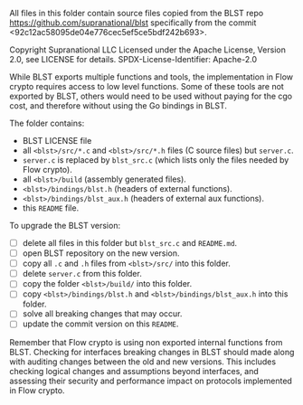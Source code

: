 All files in this folder contain source files copied from the BLST repo https://github.com/supranational/blst
specifically from the commit <92c12ac58095de04e776cec5ef5ce5bdf242b693>. 

 Copyright Supranational LLC
 Licensed under the Apache License, Version 2.0, see LICENSE for details.
 SPDX-License-Identifier: Apache-2.0

While BLST exports multiple functions and tools, the implementation in Flow crypto requires access to low level functions. Some of these tools are not exported by BLST, others would need to be used without paying for the cgo cost, and therefore without using the Go bindings in BLST. 

The folder contains:
- BLST LICENSE file
- all `<blst>/src/*.c` and `<blst>/src/*.h` files (C source files) but `server.c`.
- `server.c` is replaced by `blst_src.c` (which lists only the files needed by Flow crypto).
- all `<blst>/build`   (assembly generated files).
- `<blst>/bindings/blst.h`  (headers of external functions).
- `<blst>/bindings/blst_aux.h` (headers of external aux functions).
- this `README` file.

To upgrade the BLST version:
- [ ] delete all files in this folder but `blst_src.c` and `README.md`.
- [ ] open BLST repository on the new version.
- [ ] copy all `.c` and `.h` files from `<blst>/src/` into this folder.
- [ ] delete `server.c` from this folder.
- [ ] copy the folder `<blst>/build/` into this folder.
- [ ] copy `<blst>/bindings/blst.h` and `<blst>/bindings/blst_aux.h` into this folder.
- [ ] solve all breaking changes that may occur.
- [ ] update the commit version on this `README`.

Remember that Flow crypto is using non exported internal functions from BLST. Checking for interfaces breaking changes in BLST should made along with auditing changes between the old and new versions. This includes checking logical changes and assumptions beyond interfaces, and assessing their security and performance impact on protocols implemented in Flow crypto. 